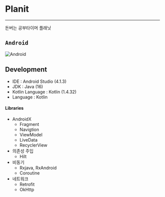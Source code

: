 # Planit
--------------------
돈버는 공부타이머 플래닛
## `Android` 
<img alt="Android" src ="https://img.shields.io/badge/Android-3DDc84.svg?&style=for-the-badge&logo=Android&logoColor=white"/>

## Development
- IDE : Android Studio (4.1.3)
- JDK : Java (16)
- Kotlin Language : Kotlin (1.4.32)
- Language : Kotlin

#### Libraries
- AndroidX
  - Fragment
  - Navigtion 
  - ViewModel
  - LiveData
  - RecyclerView
- 의존성 주입
  - Hilt
- 비동기
  - Rxjava, RxAndroid
  - Coroutine
- 네트워크
  - Retrofit
  - OkHttp

